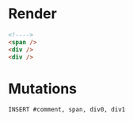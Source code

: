 # Render
```html
<!---->
<span />
<div />
<div />
```

# Mutations
```
INSERT #comment, span, div0, div1
```